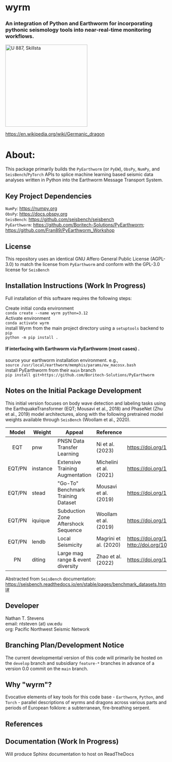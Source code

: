 # wyrm
### An integration of Python and Earthworm for incorporating pythonic seismology tools into near-real-time monitoring workflows.
<a title="Richard Dybeck, Public domain, via Wikimedia Commons" href="https://commons.wikimedia.org/wiki/File:U_887,_Skillsta.jpg"><img width="256" alt="U 887, Skillsta" src="https://upload.wikimedia.org/wikipedia/commons/thumb/d/d1/U_887%2C_Skillsta.jpg/256px-U_887%2C_Skillsta.jpg"></a>

https://en.wikipedia.org/wiki/Germanic_dragon
# About:  
This package primarily builds the `PyEarthworm` (or `PyEW`), `ObsPy`, `NumPy`, and `SeisBench`/`PyTorch` APIs to splice machine learning based seismic data analyses written in Python into the Earthworm Message Transport System.  

## Key Project Dependencies
`NumPy`: https://numpy.org  
`ObsPy`: https://docs.obspy.org  
`SeisBench`: https://github.com/seisbench/seisbench  
`PyEarthworm`: https://github.com/Boritech-Solutions/PyEarthworm; https://github.com/Fran89/PyEarthworm_Workshop  

## License
This repository uses an identical GNU Affero General Public License (AGPL-3.0) to match the license from `PyEarthworm` and conform with the GPL-3.0 license for `SeisBench`

## Installation Instructions (Work In Progress)
Full installation of this software requires the following steps:

Create initial conda environment  
`conda create --name wyrm python=3.12`  
Activate environment  
`conda activate wyrm`  
install Wyrm from the main project directory using a `setuptools` backend to `pip`  
`python -m pip install .`

#### If interfacing with Earthworm via PyEarthworm (most cases) . 
source your earthworm installation environment. e.g.,  
`source /usr/local/earthworm/memphis/params/ew_macosx.bash`  
install PyEarthworm from their `main` branch  
`pip install git+https://github.com/Boritech-Solutions/PyEarthworm`  


## Notes on the Initial Package Development
This initial version focuses on body wave detection and labeling tasks using the EarthquakeTransformer (EQT; Mousavi et al., 2018) and PhaseNet (Zhu et al., 2019) model architectures, along with the following pretrained model weights available through `SeisBench` (Woollam et al., 2020).

| Model  | Weight   | Appeal                              | Reference               | DOI |
|:------:| -------- | ----------------------------------- | ----------------------- | ------ |
| EQT    | pnw      | PNSN Data Transfer Learning         | Ni et al. (2023)        | https://doi.org/10.26443/seismica.v2i1.368 |
| EQT/PN | instance | Extensive Training Augmentation     | Michelini et al. (2021) | https://doi.org/10.13127/INSTANCE |
| EQT/PN | stead    | "Go-To" Benchmark Training Dataset  | Mousavi et al. (2019)   | https://doi.org/10.1109/ACCESS.2019.2947848 |
| EQT/PN | iquique  | Subduction Zone Aftershock Sequence | Woollam et al. (2019)   | https://doi.org/10.1785/0220180312 |
| EQT/PN | lendb    | Local Seismicity                    | Magrini et al. (2020)   | https://doi.org/10.1016/j.aiig.2020.04.001; http://doi.org/10.5281/zenodo.3648232 |
| PN     | diting   | Large mag range & event diversity   | Zhao et al. (2022)      | https://doi.org/10.1016/j.eqs.2022.01.022 |  

Abstracted from `SeisBench` documentation: https://seisbench.readthedocs.io/en/stable/pages/benchmark_datasets.html#  

## Developer  
Nathan T. Stevens  
email: ntsteven (at) uw.edu  
org: Pacific Northwest Seismic Network

## Branching Plan/Development Notice  
The current developmental version of this code will primarily be hosted on the `develop` branch and subsidiary `feature-*` branches in advance of a version 0.0 commit on the `main` branch.  

## Why "wyrm"?  
Evocative elements of key tools for this code base - `Earthworm`, `Python`, and `Torch` - parallel descriptions of wyrms and dragons across various parts and periods of European folklore: a subterranean, fire-breathing serpent.  




## References  



## Documentation (Work In Progress)  
Will produce Sphinx documentation to host on ReadTheDocs



